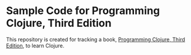 # Sample Code for Programming Clojure, Third Edition

This repository is created for tracking a book,
[Programming Clojure, Third Edition](https://pragprog.com/book/shcloj3/programming-clojure-third-edition),
to learn Clojure.

